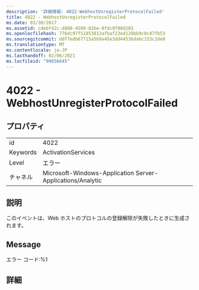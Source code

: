 ```yaml
---
description: '詳細情報: 4022-WebhostUnregisterProtocolFailed'
title: 4022 - WebhostUnregisterProtocolFailed
ms.date: 03/30/2017
ms.assetid: cdebf42c-d880-4509-82be-8fdc9f88d203
ms.openlocfilehash: 776dc97f51853813afbaf23ed128bb9c0c47fb53
ms.sourcegitcommit: ddf7edb67715a5b9a45e3dd44536dabc153c1de0
ms.translationtype: MT
ms.contentlocale: ja-JP
ms.lasthandoff: 02/06/2021
ms.locfileid: "99656645"
---
```

# <a name="4022---webhostunregisterprotocolfailed"></a>4022 - WebhostUnregisterProtocolFailed

## <a name="properties"></a>プロパティ  
  
|||  
|-|-|  
|id|4022|  
|Keywords|ActivationServices|  
|Level|エラー|  
|チャネル|Microsoft-Windows-Application Server-Applications/Analytic|  
  
## <a name="description"></a>説明  

 このイベントは、Web ホストのプロトコルの登録解除が失敗したときに生成されます。  
  
## <a name="message"></a>Message  

 エラー コード:%1  
  
## <a name="details"></a>詳細
